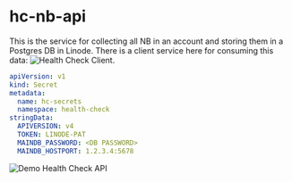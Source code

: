# hc-nb-api

This is the service for collecting all NB in an account and storing them in a Postgres DB in Linode. There is a client service here for consuming this data:
![Health Check Client](https://github.com/nathanle/hc-nb-api-client).



```yaml
apiVersion: v1
kind: Secret
metadata:
  name: hc-secrets
  namespace: health-check
stringData:
  APIVERSION: v4
  TOKEN: LINODE-PAT 
  MAINDB_PASSWORD: <DB PASSWORD>
  MAINDB_HOSTPORT: 1.2.3.4:5678
```




![Demo Health Check API](https://github.com/nathanle/nathanle.github.io/blob/main/hc.gif)

